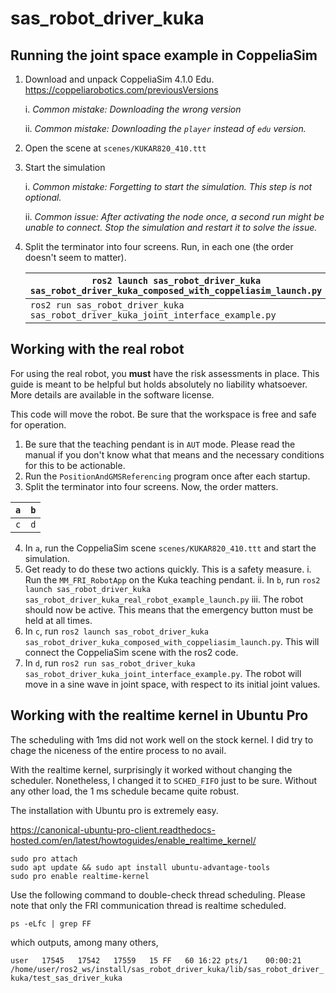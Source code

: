 # sas_robot_driver_kuka

## Running the joint space example in CoppeliaSim

1. Download and unpack CoppeliaSim 4.1.0 Edu. https://coppeliarobotics.com/previousVersions

    i. *Common mistake: Downloading the wrong version*
    
    ii. *Common mistake: Downloading the `player` instead of `edu` version.*

2. Open the scene at `scenes/KUKAR820_410.ttt`

3. Start the simulation

    i. *Common mistake: Forgetting to start the simulation. This step is not optional.*

    ii. _Common issue: After activating the node once, a second run might be unable to connect. Stop the simulation and restart it to solve the issue._ 

4. Split the terminator into four screens. Run, in each one (the order doesn't seem to matter).

   | `ros2 launch sas_robot_driver_kuka sas_robot_driver_kuka_composed_with_coppeliasim_launch.py` | `ros2 launch sas_robot_driver_kuka sas_robot_driver_kuka_dummy_robot_example_launch.py` |
   |-----------------------------------------------------------------------------------------------|-----------------------------------------------------------------------------------------|
   | `ros2 run sas_robot_driver_kuka sas_robot_driver_kuka_joint_interface_example.py`             |                                                                                         |


## Working with the real robot

For using the real robot, you **must** have the risk assessments in place. This guide is meant to be helpful but holds absolutely no liability whatsoever. More details are available in the software license.

This code will move the robot. Be sure that the workspace is free and safe for operation.

1. Be sure that the teaching pendant is in `AUT` mode. Please read the manual if you don't know what that means and the necessary conditions for this to be actionable.
2. Run the `PositionAndGMSReferencing` program once after each startup. 
3. Split the terminator into four screens. Now, the order matters.

| `a` | `b` |
|-----|-----|
| `c` | `d` |

4. In `a`, run the CoppeliaSim scene `scenes/KUKAR820_410.ttt` and start the simulation.
5. Get ready to do these two actions quickly. This is a safety measure.
   i. Run the `MM_FRI_RobotApp` on the Kuka teaching pendant.
   ii. In `b`, run `ros2 launch sas_robot_driver_kuka sas_robot_driver_kuka_real_robot_example_launch.py`
   iii. The robot should now be active. This means that the emergency button must be held at all times.
6. In `c`, run `ros2 launch sas_robot_driver_kuka sas_robot_driver_kuka_composed_with_coppeliasim_launch.py`. This will connect the CoppeliaSim scene with the ros2 code.
7. In `d`, run `ros2 run sas_robot_driver_kuka sas_robot_driver_kuka_joint_interface_example.py`. The robot will move in a sine wave in joint space, with respect to its initial joint values.


## Working with the realtime kernel in Ubuntu Pro

The scheduling with 1ms did not work well on the stock kernel. I did try to chage the niceness of the entire process to no avail.

With the realtime kernel, surprisingly it worked without changing the scheduler. Nonetheless, I changed it to `SCHED_FIFO` just to be sure. Without any other load, the 1 ms schedule became quite robust. 

The installation with Ubuntu pro is extremely easy.

https://canonical-ubuntu-pro-client.readthedocs-hosted.com/en/latest/howtoguides/enable_realtime_kernel/

```console
sudo pro attach
sudo apt update && sudo apt install ubuntu-advantage-tools
sudo pro enable realtime-kernel
```

Use the following command to double-check thread scheduling. Please note that only the FRI communication thread is realtime scheduled.

`ps -eLfc | grep FF`

which outputs, among many others,

`user   17545   17542   17559   15 FF   60 16:22 pts/1    00:00:21 /home/user/ros2_ws/install/sas_robot_driver_kuka/lib/sas_robot_driver_kuka/test_sas_driver_kuka`


